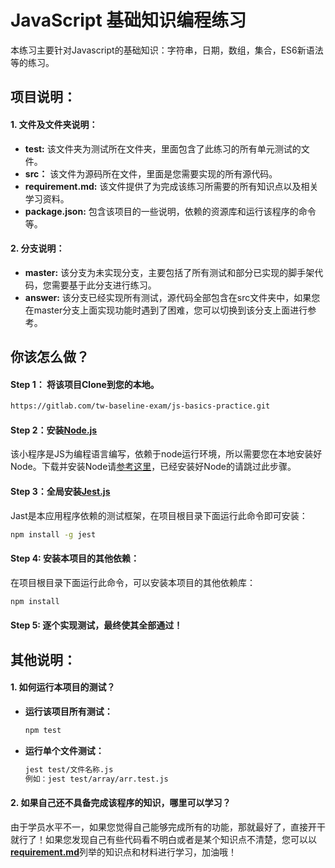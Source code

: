 # JavaScript 基础知识编程练习

本练习主要针对Javascript的基础知识：字符串，日期，数组，集合，ES6新语法等的练习。

## 项目说明：

#### 1. 文件及文件夹说明：

* **test:** 该文件夹为测试所在文件夹，里面包含了此练习的所有单元测试的文件。
* **src：** 该文件为源码所在文件，里面是您需要实现的所有源代码。
* **requirement.md:**  该文件提供了为完成该练习所需要的所有知识点以及相关学习资料。
* **package.json:**  包含该项目的一些说明，依赖的资源库和运行该程序的命令等。

#### 2. 分支说明：

* **master:**  该分支为未实现分支，主要包括了所有测试和部分已实现的脚手架代码，您需要基于此分支进行练习。
* **answer:**  该分支已经实现所有测试，源代码全部包含在src文件夹中，如果您在master分支上面实现功能时遇到了困难，您可以切换到该分支上面进行参考。

## 你该怎么做？

#### Step 1： 将该项目Clone到您的本地。

```bash
https://gitlab.com/tw-baseline-exam/js-basics-practice.git
```

#### Step 2：安装[Node.js](https://nodejs.org/en/)

该小程序是JS为编程语言编写，依赖于node运行环境，所以需要您在本地安装好Node。下载并安装Node请[参考这里](https://nodejs.org/en/download/)，已经安装好Node的请跳过此步骤。

#### Step 3：全局安装[Jest.js](https://jestjs.io/en/)

Jast是本应用程序依赖的测试框架，在项目根目录下面运行此命令即可安装：

```bash
npm install -g jest
```

#### Step 4:  安装本项目的其他依赖：

在项目根目录下面运行此命令，可以安装本项目的其他依赖库：

```bash
npm install
```

#### Step 5:  逐个实现测试，最终使其全部通过！



## 其他说明：

#### 1. 如何运行本项目的测试？

* **运行该项目所有测试：**

  ```bash
  npm test
  ```

* **运行单个文件测试：**

  ```bash
  jest test/文件名称.js
  例如：jest test/array/arr.test.js
  ```

#### 2. 如果自己还不具备完成该程序的知识，哪里可以学习？

由于学员水平不一，如果您觉得自己能够完成所有的功能，那就最好了，直接开干就行了！如果您发现自己有些代码看不明白或者是某个知识点不清楚，您可以以[**requirement.md**](https://gitlab.com/tw-baseline-exam/js-basics-practice/-/blob/master/requirement.md)列举的知识点和材料进行学习，加油哦！

